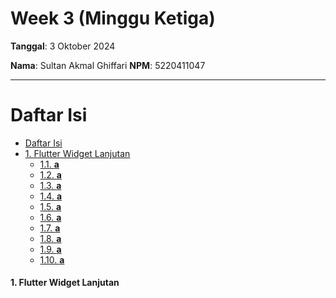 # Week 3 (Minggu Ketiga)

**Tanggal**: 3 Oktober 2024

**Nama**: Sultan Akmal Ghiffari
**NPM**: 5220411047

---

# Daftar Isi

- [Daftar Isi](#daftar-isi)
- [1. Flutter Widget Lanjutan](#1-flutter-widget-lanjutan)
  - [1.1. **a**]()
  - [1.2. **a**]()
  - [1.3. **a**]()
  - [1.4. **a**]()
  - [1.5. **a**]()
  - [1.6. **a**]()
  - [1.7. **a**]()
  - [1.8. **a**]()
  - [1.9. **a**]()
  - [1.10. **a**]()

#### 1. **Flutter Widget Lanjutan**